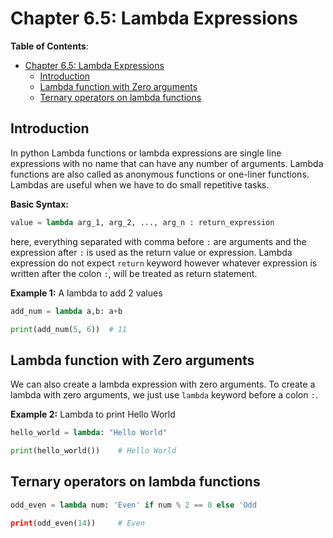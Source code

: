# Chapter 6.5: Lambda Expressions

**Table of Contents**:

- [Chapter 6.5: Lambda Expressions](#chapter-65-lambda-expressions)
  - [Introduction](#introduction)
  - [Lambda function with Zero arguments](#lambda-function-with-zero-arguments)
  - [Ternary operators on lambda functions](#ternary-operators-on-lambda-functions)

## Introduction

In python Lambda functions or lambda expressions are single line expressions
with no name that can have any number of arguments. Lambda functions are also
called as anonymous functions or one-liner functions. Lambdas are useful when
we have to do small repetitive tasks.

**Basic Syntax:**

```python
value = lambda arg_1, arg_2, ..., arg_n : return_expression
```

here, everything separated with comma before `:` are arguments and the
expression after `:` is used as the return value or expression. Lambda
expression do not expect `return` keyword however whatever expression is
written after the colon `:`, will be treated as return statement.

**Example 1:** A lambda to add 2 values

```python
add_num = lambda a,b: a+b

print(add_num(5, 6))  # 11
```

## Lambda function with Zero arguments

We can also create a lambda expression with zero arguments. To create a lambda
with zero arguments, we just use `lambda` keyword before a colon `:`.

**Example 2:** Lambda to print Hello World

```python
hello_world = lambda: "Hello World"

print(hello_world())    # Hello World
```

## Ternary operators on lambda functions

```python
odd_even = lambda num: 'Even' if num % 2 == 0 else 'Odd

print(odd_even(14))     # Even
```
